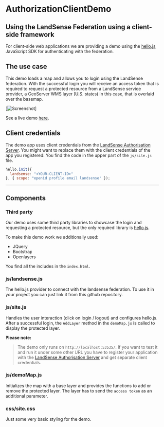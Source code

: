 # AuthorizationClientDemo

## Using the LandSense Federation using a client-side framework

For client-side web applications we are providing a demo using the [hello.js](https://github.com/MrSwitch/hello.js) JavaScript SDK for authenticating with the federation.

## The use case

This demo loads a map and allows you to login using the LandSense federation. With the successful login you will receive an access token that is required to request a protected resource from a LandSense service provider, a GeoServer WMS layer (U.S. states) in this case, that is overlaid over the basemap.

[![Screenshot](https://s13.postimg.org/oirlr2gs7/hello-js-screen.png)]

See a live demo [here](https://geo-wiki.org/tools/hellojs).

## Client credentials

The demo app uses client credentials from the [LandSense Authorisation Server](https://as.landsense.eu). You might want to replace them with the client credentials of the app you registered. You find the code in the upper part of the `js/site.js` file.

```javascript
hello.init({
  landsense: "<YOUR-CLIENT-ID>"
}, { scope: "openid profile email landsense" });
```

---

## Components

### Third party

Our demo uses some third party libraries to showcase the login and requesting a protected resource, but the only required library is [hello.js](https://github.com/MrSwitch/hello.js).

To make this demo work we additionally used:

- JQuery
- Bootstrap
- Openlayers

You find all the includes in the `index.html`.

### js/landsense.js

The hello.js provider to connect with the landsense federation. To use it in your project you can just link it from this github repository.

### js/site.js

Handles the user interaction (click on login / logout) and configures hello.js. After a successful login, the `AddLayer` method in the `demoMap.js` is called to display the protected layer.

**Please note:**

> The demo only runs on `http://localhost:53535/`. If you want to test it and run it under some other URL you have to register your application with the [LandSense Authorisation Server](https://as.landsense.eu) and get separate client credentials.

### js/demoMap.js

Initializes the map with a base layer and provides the functions to add or remove the protected layer. The layer has to send the `access token` as an additional parameter.

### css/site.css

Just some very basic styling for the demo.

